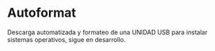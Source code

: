 # Autoformat

Descarga automatizada y formateo de una UNIDAD USB para instalar sistemas operativos, sigue en desarrollo.


